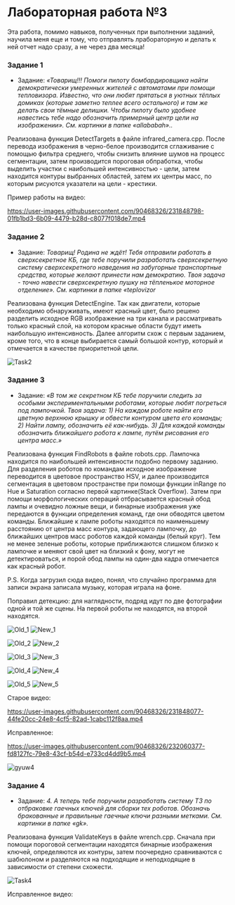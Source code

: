 # Лабораторная работа №3

Эта работа, помимо навыков, полученных при выполнении заданий, научила меня еще и тому, что отправлять лрабораторную и делать к ней отчет надо сразу, а не через два месяца!

### Задание 1

- Задание: *«Товарищ!!! Помоги пилоту бомбардировщика найти демократически умеренных жителей с автоматами при помощи тепловизора. Известно, что они любят прятаться в уютных тёплых домиках (которые заметно теплее всего остального) и там же делать свои тёмные делишки. Чтобы пилоту было удобнее навестись тебе надо обозначить примерный центр цели на изображении». См. картинки в папке «allababah»..*

Реализована функция DetectTargets в файле infrared_camera.cpp. После перевода изображения в черно-белое производится сглаживание с помощью фильтра среднего, чтобы снизить влияние шумов на процесс сегментации, затем производится пороговая обпработка, чтобы выделить участки с наибольшей интенсивностью - цели, затем находится контуры выбранных областей, затем их центры масс, по которым рисуются указатели на цели - крестики.

Пример работы на видео:


https://user-images.githubusercontent.com/90468326/231848798-01fb1bd3-6b09-4479-b28d-c8077f018de7.mp4


### Задание 2

- Задание: *Товарищ! Родина не ждёт! Тебя отправили работать в сверхсекретное КБ, где тебе поручили разработать сверхсекретную систему сверхсекретного наведения на забугорные транспортные средства, которые желают принести нам демократию. Твоя задача - точно навести сверхсекретную пушку на тёпленькое моторное отделение». См. картинки в папке «teplovizor*

Реализована функция DetectEngine. Так как двигатели, которые необходимо обнаруживать, имеют красный цвет, было решено разделить исходное RGB изображение на три канала и рассматривать только красный слой, на котором красные области будут иметь наибольшую интенсивность. Далее алгоритм схож с первым заданием, кроме того, что в конце выбирается самый большой контур, который и отмечается в качестве приоритетной цели.


![Task2](https://user-images.githubusercontent.com/90468326/231850487-d2f06152-1e32-4448-9589-3b5cd5c9853e.jpg)


### Задание 3

- Задание: *«В том же секретном КБ тебе поручили следить за особыми экспериментальными роботами, которые любят погреться под лампочкой. Твоя задача: 
					1)	На каждом роботе найти его цветную верхнюю крышку и обвести контуром цвета его команды;
					2)	Найти лампу, обозначить её как-нибудь.
					3)	Для каждой команды обозначить ближайшего робота к лампе, путём рисования его центра масс.»*

Реализована функция FindRobots в файле robots.cpp. Лампочка находится по наибольшей интенсивности подобно первому заданию. Для разделения роботов по командам исходное изображение переводится в цветовое пространство HSV, и далее производится сегментация в цветовом пространстве при помощи функции inRange по Hue и Saturation согласно первой картинке(Stack Overflow). Затем при помощи морфологических операций отбрасывается красный обод лампы и очевидно ложные вещи, и бинарные изображения уже передаются в функции определения команд, где они обводятся цветом команды. Ближайшие к лампе роботы находятся по наименьшему расстоянию от центра масс контура, задающего лампочку, до ближайших центров масс роботов каждой команды (белый круг). Тем не менее зеленые роботы, которые приближаются слишком близко к лампочке и меняют свой цвет на близкий к фону, могут не детектироваться, и порой обод лампы на один-два кадра отмечается как красный робот.

P.S. Когда загрузил сюда видео, понял, что случайно программа для записи экрана записала музыку, которая играла на фоне.


Поправил детекцию: для наглядности, подряд идут по две фотографии одной и той же сцены. На первой роботы не находятся, на второй находятся.

![Old_1](https://user-images.githubusercontent.com/90468326/232059252-aa858245-cf0c-42de-9fe5-08ce868de047.png)
![New_1](https://user-images.githubusercontent.com/90468326/232059293-91900635-429d-4130-a141-c8ee8c98c153.png)

![Old_2](https://user-images.githubusercontent.com/90468326/232059327-e85bcfe6-4f83-4ca1-bca3-e5e38108aa93.png)
![New_2](https://user-images.githubusercontent.com/90468326/232059356-2ae1ea09-eb86-4eba-b0b6-77204f9927f0.png)

![Old_3](https://user-images.githubusercontent.com/90468326/232059384-47be843f-bfae-4693-aebe-e7122e0629a5.png)
![New_3](https://user-images.githubusercontent.com/90468326/232059409-60924ea9-7a81-4801-b370-6a649ba1a9e6.png)

![Old_4](https://user-images.githubusercontent.com/90468326/232059431-0d9ddfb8-696e-4b37-870c-ba566cbf8255.png)
![New_4](https://user-images.githubusercontent.com/90468326/232059459-fab11d47-42d7-4fd8-8248-f60d4db3dfc7.png)

![Old_5](https://user-images.githubusercontent.com/90468326/232059535-59ea54b7-65cf-430e-8c27-17d75ebd5ca6.png)
![New_5](https://user-images.githubusercontent.com/90468326/232059546-629baff6-de68-460f-9b25-3fe3d6409b16.png)

Старое видео:

https://user-images.githubusercontent.com/90468326/231848077-44fe20cc-24e8-4cf5-82ad-1cabc112f8aa.mp4

Исправленное:


https://user-images.githubusercontent.com/90468326/232060377-fd8127fc-79e8-43cf-b54d-e733cd4dd9b5.mp4



![gyuw4](https://user-images.githubusercontent.com/90468326/232027804-8b246d47-8296-4abc-a58a-910f1066c0b7.png)



### Задание 4

- Задание: *4.	А теперь тебе поручили разработать систему ТЗ по отбраковке гаечных ключей для сборки тех роботов. Обозначь бракованные и правильные гаечные ключи разными метками.  См. картинки в папке «gk».*

Реализована функция ValidateKeys в файле wrench.cpp. Сначала при помощи пороговой сегментации находятся бинарные изображения ключей, определяются их контуры, затем поочередно сравниваются с шабюлоном и разделяются на подходящие и неподходящие в зависимости от степени схожести.


![Task4](https://user-images.githubusercontent.com/90468326/231850880-d7f68ff8-f374-4908-8951-c0a5c7a2dd82.jpg)

Исправленное видео:

